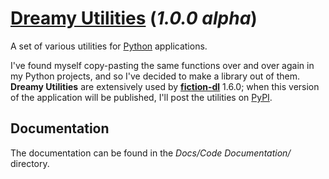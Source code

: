 # [Dreamy Utilities](https://github.com/DreamCobbler/dreamy-utilities) (*1.0.0 alpha*)

A set of various utilities for [Python](https://www.python.org/) applications.

I've found myself copy-pasting the same functions over and over again in my Python projects, and so I've decided to make a library out of them. **Dreamy Utilities** are extensively used by **[fiction-dl](https://github.com/DreamCobbler/fiction-dl)** 1.6.0; when this version of the application will be published, I'll post the utilities on [PyPI](https://pypi.org/).

## Documentation

The documentation can be found in the *Docs/Code Documentation/* directory.